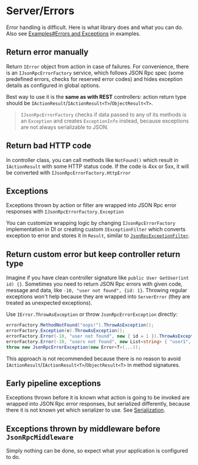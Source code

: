 # Server/Errors

Error handling is difficult. Here is what library does and what you can do. Also see [Examples#Errors and Exceptions](examples?id=errors-and-exceptions) in examples.

## Return error manually

Return `IError` object from action in case of failures. For convenience, there is an `IJsonRpcErrorFactory` service,
which follows JSON Rpc spec (some predefined errors, checks for reserved error codes)
and hides exception details as configured in global options.

Best way to use it is the **same as with REST** controllers: action return type should be `IActionResult`/`IActionResult<T>`/`ObjectResult<T>`.

> `IJsonRpcErrorFactory` checks if data passed to any of its methods is an `Exception` and creates `ExceptionInfo` instead, because exceptions are not always serializable to JSON.

## Return bad HTTP code

In controller class, you can call methods like `NotFound()` which result in `IActionResult` with some HTTP status code.
If the code is 4xx or 5xx, it will be converted with `IJsonRpcErrorFactory.HttpError`

## Exceptions

Exceptions thrown by action or filter are wrapped into JSON Rpc error responses with `IJsonRpcErrorFactory.Exception`

You can customize wrapping logic by changing `IJsonRpcErrorFactory` implementation in DI or creating custom `IExceptionFilter` which converts exception to error and stores it in `Result`, similar to [`JsonRpcExceptionFilter`](https://github.com/tochka-public/Tochka.JsonRpc/blob/master/src/Tochka.JsonRpc.Server/Filters/JsonRpcExceptionFilter.cs).

## Return custom error but keep controller return type

Imagine if you have clean controller signature like `public User GetUser(int id) {}`.
Sometimes you need to return JSON Rpc errors with given code, message and data, like `-10, "user not found", {id: 1}`. Throwing regular exceptions won't help because they are wrapped into `ServerError` (they are treated as unexpected exceptions).

Use `IError.ThrowAsException` or throw `JsonRpcErrorException` directly:

```cs
errorFactory.MethodNotFound("oops!").ThrowAsException();
errorFactory.Exception(e).ThrowAsException();
errorFactory.Error(-10, "user not found", new { id = 1 }).ThrowAsException();
errorFactory.Error(-10, "users not found", new List<string> { "user1", "user2" }).ThrowAsException();
throw new JsonRpcErrorException(new Error<T>(...));
```

This approach is not recommended because there is no reason to avoid `IActionResult`/`IActionResult<T>`/`ObjectResult<T>` in method signatures.

## Early pipeline exceptions

Exceptions thrown before it is known what action is going to be invoked are wrapped into JSON Rpc error responses, but serialized differently,
because there it is not known yet which serializer to use. See [Serialization](/docs/en/server/serialization).

## Exceptions thrown by middleware before `JsonRpcMiddleware`

Simply nothing can be done, so expect what your application is configured to do.
